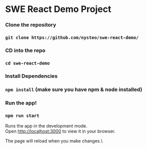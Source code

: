 # SWE React Demo Project

### Clone the repository
### `git clone https://github.com/nysteo/swe-react-demo/`

### CD into the repo
### `cd swe-react-demo`

### Install Dependencies
### `npm install` (make sure you have npm & node installed)

### Run the app!
### `npm run start`

Runs the app in the development mode.\
Open [http://localhost:3000](http://localhost:3000) to view it in your browser.

The page will reload when you make changes.\

